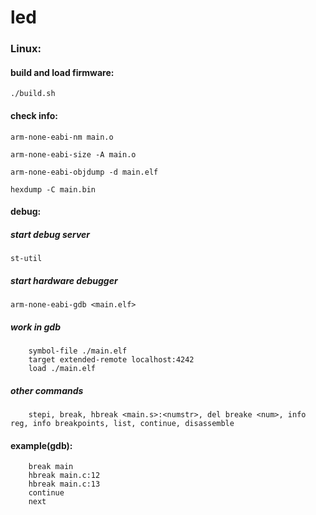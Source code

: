 # led

### Linux:

#### build and load firmware:
```
./build.sh
```

#### check info:
```
arm-none-eabi-nm main.o
```
```
arm-none-eabi-size -A main.o
```
```
arm-none-eabi-objdump -d main.elf
```
```
hexdump -C main.bin
```

#### debug:

##### start debug server
```
st-util
```

##### start hardware debugger
```
arm-none-eabi-gdb <main.elf>
```

##### work in gdb
```
    symbol-file ./main.elf
    target extended-remote localhost:4242
    load ./main.elf
```

##### other commands
```
    stepi, break, hbreak <main.s>:<numstr>, del breake <num>, info reg, info breakpoints, list, continue, disassemble
```

#### example(gdb):
```
    break main
    hbreak main.c:12
    hbreak main.c:13
    continue
    next
```
